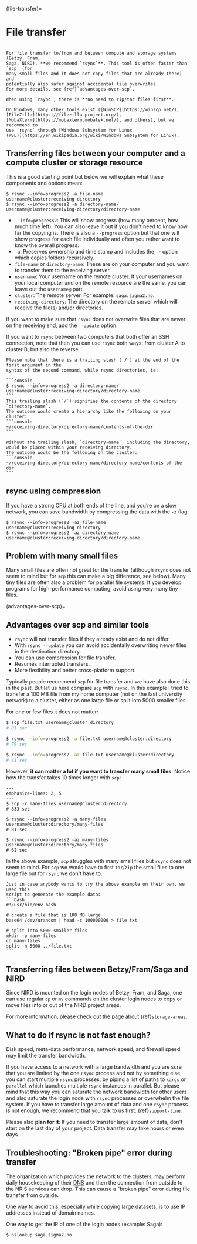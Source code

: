 (file-transfer)=

# File transfer

```{admonition} Summary: use rsync for file transfer

For file transfer to/from and between compute and storage systems (Betzy, Fram,
Saga, NIRD), **we recommend `rsync`**. This tool is often faster than `scp` (for
many small files and it does not copy files that are already there) and
potentially also safer against accidental file overwrites.
For more details, see {ref}`advantages-over-scp`.

When using `rsync`, there is **no need to zip/tar files first**.

On Windows, many other tools exist ([WinSCP](https://winscp.net/),
[FileZilla](https://filezilla-project.org/),
[MobaXterm](https://mobaxterm.mobatek.net/), and others), but we recommend to
use `rsync` through [Windows Subsystem for Linux
(WSL)](https://en.wikipedia.org/wiki/Windows_Subsystem_for_Linux).
```


## Transferring files between your computer and a compute cluster or storage resource

This is a good starting point but below we will explain what these components
and options mean:
```console
$ rsync --info=progress2 -a file-name       username@cluster:receiving-directory
$ rsync --info=progress2 -a directory-name/ username@cluster:receiving-directory/directory-name
```

- `--info=progress2`: This will show progress (how many percent, how much time
  left). You can also leave it out if you don't need to know how far the
  copying is. There is also a `--progress` option but that one will show
  progress for each file individually and often you rather want to know the
  overall progress.
- `-a`: Preserves ownership and time stamp and includes the `-r` option which copies
  folders recursively.
- `file-name` or `directory-name`: These are on your computer and you want to
  transfer them to the receiving server.
- `username`: Your username on the remote cluster. If your usernames on your
  local computer and on the remote resource are the same, you can leave out the
  `username@` part.
- `cluster`: The remote server. For example: `saga.sigma2.no`.
- `receiving-directory`: The directory on the remote server which will receive the file(s) and/or directories.

If you want to make sure that `rsync` does not overwrite files that are newer
on the receiving end, add the `--update` option.

If you want to `rsync` between two computers that both offer an SSH connection, note that then
you can use `rsync` both ways: from cluster A to cluster B, but also the reverse.

````{admonition} rsync directory
Please note that there is a trailing slash (`/`) at the end of the first argument in the 
syntax of the second command, while rsync directories, ie:

```console
$ rsync --info=progress2 -a directory-name/ username@cluster:receiving-directory/directory-name
```
This trailing slash (`/`) signifies the contents of the directory `directory-name`. 
The outcome would create a hierarchy like the following on your cluster:
```console
~/receiving-directory/directory-name/contents-of-the-dir
```

Without the trailing slash, `directory-name`, including the directory, would be placed within your receiving directory.
The outcome would be the following on the cluster:
```console
~/receiving-directory/directory-name/directory-name/contents-of-the-dir
```
````


## rsync using compression

If you have a strong CPU at both ends of the line, and you’re on a slow
network, you can save bandwidth by compressing the data with the `-z` flag:

```console
$ rsync --info=progress2 -az file-name      username@cluster:receiving-directory
$ rsync --info=progress2 -az directory-name username@cluster:receiving-directory/directory-name
```


## Problem with many small files

Many small files are often not great for the transfer (although `rsync` does
not seem to mind but for `scp` this can make a big difference, see below). Many
tiny files are often also a problem for parallel file systems. If you develop
programs for high-performance computing, avoid using very many tiny files.


(advantages-over-scp)=

## Advantages over scp and similar tools

- `rsync` will not transfer files if they already exist and do not differ.
- With `rsync --update` you can avoid accidentally overwriting newer files in the destination directory.
- You can use compression for file transfer.
- Resumes interrupted transfers.
- More flexibility and better cross-platform support.

Typically people recommend `scp` for file transfer and we have also done this
in the past. But let us here compare `scp` with `rsync`.  In this example I
tried to transfer a 100 MB file from my home computer (not on the fast
university network) to a cluster, either as one large file or split into 5000
smaller files.

For one or few files it does not matter:
```bash
$ scp file.txt username@cluster:directory
# 81 sec

$ rsync --info=progress2 -a file.txt username@cluster:directory
# 79 sec

$ rsync --info=progress2 -az file.txt username@cluster:directory
# 61 sec
```

However, **it can matter a lot if you want to transfer many small files**.
Notice how the transfer takes 10 times longer with `scp`:
```{code-block} bash
---
emphasize-lines: 2, 5
---
$ scp -r many-files username@cluster:directory
# 833 sec

$ rsync --info=progress2 -a many-files username@cluster:directory/many-files
# 81 sec

$ rsync --info=progress2 -az many-files username@cluster:directory/many-files
# 62 sec
```

In the above example, `scp` struggles with many small files but `rsync` does
not seem to mind.  For `scp` we would have to first `tar`/`zip` the small files
to one large file but for `rsync` we don't have to.

````{admonition} How was the test data created?
Just in case anybody wants to try the above example on their own, we used this
script to generate the example data:
```bash
#!/usr/bin/env bash

# create a file that is 100 MB large
base64 /dev/urandom | head -c 100000000 > file.txt

# split into 5000 smaller files
mkdir -p many-files
cd many-files
split -n 5000 ../file.txt
```
````


## Transferring files between Betzy/Fram/Saga and NIRD

Since NIRD is mounted on the login nodes of Betzy, Fram, and Saga,
one can use regular
`cp` or `mv` commands on the cluster login nodes to copy or
move files into or out of the NIRD project areas.

For more information, please check out the page about
{ref}`storage-areas`.


## What to do if rsync is not fast enough?

Disk speed, meta-data performance, network speed, and firewall speed may limit
the transfer bandwidth.

If you have access to a network with a large bandwidth and you are sure that
you are limited by the one `rsync` process and not by something else, you can
start multiple `rsync` processes, by piping a list of paths to `xargs` or
`parallel` which launches multiple `rsync` instances in parallel. But please
mind that this way you can saturate the network bandwidth for other users and
also saturate the login node with `rsync` processes or overwhelm the file
system. If you have to transfer large amount of data and one `rsync` process is
not enough, we recommend that you talk to us first: {ref}`support-line`.

Please also **plan for it**: If you need to transfer large amount of data,
don't start on the last day of your project. Data transfer may take hours or
even days.


## Troubleshooting: "Broken pipe" error during transfer

The organization which provides the network to the clusters, may perform daily
housekeeping of their [DNS](https://en.wikipedia.org/wiki/Domain_Name_System)
and then the connection from outside to the NRIS services can drop. This can
cause a "broken pipe" error during file transfer from outside.

One way to avoid this, especially while copying large datasets, is to use IP
addresses instead of domain names.

One way to get the IP of one of the login nodes (example: Saga):
```console
$ nslookup saga.sigma2.no
```
